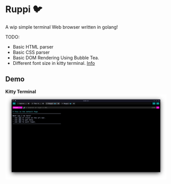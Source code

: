 # Ruppi 🐦
A wip simple terminal Web browser written in golang!

TODO:
- Basic HTML parser
- Basic CSS parser
- Basic DOM Rendering Using Bubble Tea.
- Different font size in kitty terminal. [Info](https://sw.kovidgoyal.net/kitty/text-sizing-protocol/)

## Demo
__Kitty Terminal__
![Demo](./assets/demo_ss.png)